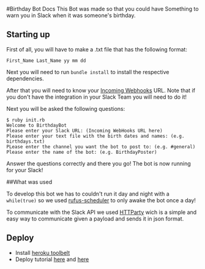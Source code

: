#Birthday Bot Docs
This Bot was made so that you could have Something to warn you in Slack when it was someone's birthday.

## Starting up

First of all, you will have to make a .txt file that has the following format:

``` First_Name Last_Name yy mm dd ```

Next you will need to run ```bundle install``` to install the respective dependencies.

After that you will need to know your [Incoming Webhooks](https://api.slack.com/incoming-webhooks) URL. Note that if you don't have the integration in your Slack Team you will need to do it!

Next you will be asked the following questions:

```
$ ruby init.rb
Welcome to BirthdayBot
Please enter your Slack URL: (Incoming WebHooks URL here)
Please enter your text file with the birth dates and names: (e.g. birthdays.txt)
PLease enter the channel you want the bot to post to: (e.g. #general)
Please enter the name of the bot: (e.g. BirthdayPoster)

```

Answer the questions correctly and there you go! The bot is now running for your Slack!

##What was used

To develop this bot we has to couldn't run it day and night with a ```while(true)``` so we used [rufus-scheduler](https://github.com/jmettraux/rufus-scheduler) to only awake the bot once a day!

To communicate with the Slack API we used [HTTParty](https://github.com/jnunemaker/httparty) wich is a simple and easy way to communicate given a payload and sends it in json format.

## Deploy

- Install [heroku toolbelt](https://toolbelt.heroku.com/osx)
- Deploy tutorial [here](https://blog.heroku.com/archives/2016/3/9/how-to-deploy-your-slack-bots-to-heroku) and [here](http://blog.npmjs.org/post/128237577345/how-to-build-a-slackbot-deploy-an-app-to-heroku)

